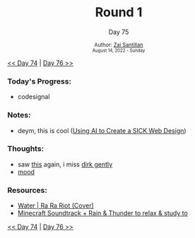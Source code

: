 <div align="center">
  <h1>Round 1</h1>
  <p>Day 75</p>
  <sub>
    Author: <a href="https://github.com/plskz" target="_blank">Zai Santillan</a>
    <br>
    <small>August 14, 2022 - Sunday</small>
  </sub>
</div>

[<< Day 74](day074.md) | [Day 76 >>](day076.md)

### Today's Progress:

- codesignal

### Notes:

- deym, this is cool ([Using AI to Create a SICK Web Design](https://youtu.be/-Emf7un0Wt4))

### Thoughts:

- saw [this](https://youtu.be/I-IgHmjHxaw) again, i miss [dirk gently](https://www.google.com/search?q=dirk+gently)
- [mood](https://youtu.be/4HP1CO3g7NM)

### Resources:

- [Water | Ra Ra Riot (Cover)](https://youtu.be/I-IgHmjHxaw)
- [Minecraft Soundtrack + Rain & Thunder to relax & study to](https://youtu.be/4HP1CO3g7NM)

[<< Day 74](day074.md) | [Day 76 >>](day076.md)
